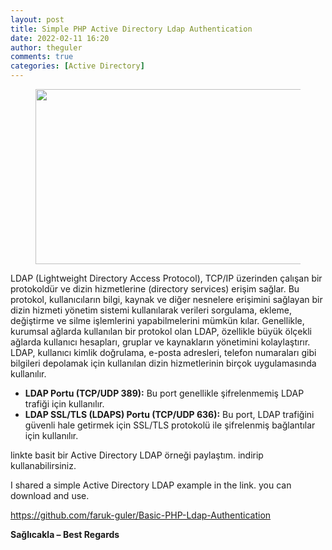 ```yaml
---
layout: post
title: Simple PHP Active Directory Ldap Authentication
date: 2022-02-11 16:20
author: theguler
comments: true
categories: [Active Directory]
---
```

<!-- wp:image {"id":1687,"width":"559px","height":"280px","sizeSlug":"large","linkDestination":"none"} -->
<figure class="wp-block-image size-large is-resized"><img src="https://farukguler.com/assets/post_images/ldap-authentication-login-php.jpg?w=600" alt="" class="wp-image-1687" style="width:559px;height:280px" /></figure>
<!-- /wp:image -->

<!-- wp:paragraph -->
<p>LDAP (Lightweight Directory Access Protocol), TCP/IP üzerinden çalışan bir protokoldür ve dizin hizmetlerine (directory services) erişim sağlar. Bu protokol, kullanıcıların bilgi, kaynak ve diğer nesnelere erişimini sağlayan bir dizin hizmeti yönetim sistemi kullanılarak verileri sorgulama, ekleme, değiştirme ve silme işlemlerini yapabilmelerini mümkün kılar. Genellikle, kurumsal ağlarda kullanılan bir protokol olan LDAP, özellikle büyük ölçekli ağlarda kullanıcı hesapları, gruplar ve kaynakların yönetimini kolaylaştırır. LDAP, kullanıcı kimlik doğrulama, e-posta adresleri, telefon numaraları gibi bilgileri depolamak için kullanılan dizin hizmetlerinin birçok uygulamasında kullanılır.</p>
<!-- /wp:paragraph -->

<!-- wp:list -->
<ul><!-- wp:list-item -->
<li><strong>LDAP Portu (TCP/UDP 389):</strong> Bu port genellikle şifrelenmemiş LDAP trafiği için kullanılır.</li>
<!-- /wp:list-item -->

<!-- wp:list-item -->
<li><strong>LDAP SSL/TLS (LDAPS) Portu (TCP/UDP 636):</strong> Bu port, LDAP trafiğini güvenli hale getirmek için SSL/TLS protokolü ile şifrelenmiş bağlantılar için kullanılır.</li>
<!-- /wp:list-item --></ul>
<!-- /wp:list -->

<!-- wp:paragraph -->
<p>linkte basit bir Active Directory LDAP örneği paylaştım. indirip kullanabilirsiniz.</p>
<!-- /wp:paragraph -->

<!-- wp:paragraph -->
<p>I shared a simple Active Directory LDAP example in the link. you can download and use.</p>
<!-- /wp:paragraph -->

<!-- wp:paragraph -->
<p><a href="https://github.com/faruk-guler/PHP-Ldap-Authentication">https://github.com/faruk-guler/Basic-PHP-Ldap-Authentication</a></p>
<!-- /wp:paragraph -->

<!-- wp:paragraph -->
<p><strong>Sağlıcakla – Best Regards</strong></p>
<!-- /wp:paragraph -->
